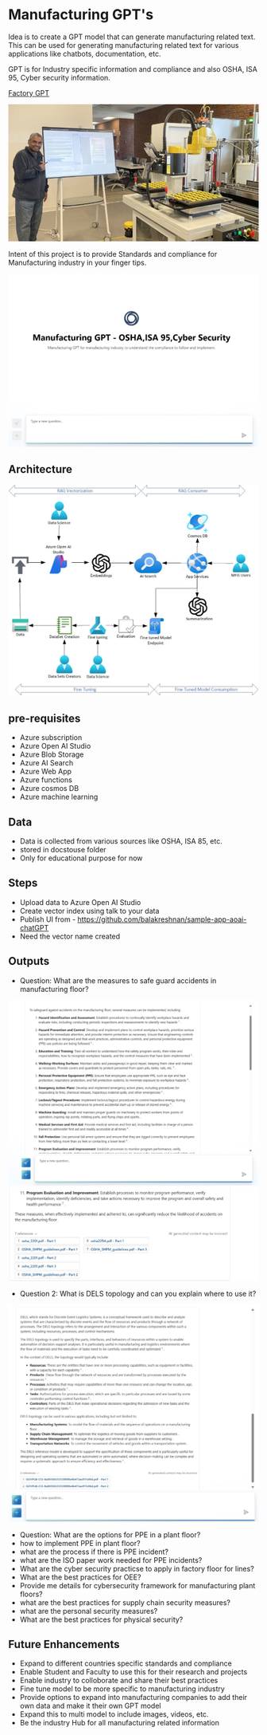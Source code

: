 # Manufacturing GPT's

Idea is to create a GPT model that can generate manufacturing related text. This can be used for generating manufacturing related text for various applications like chatbots, documentation, etc.

GPT is for Industry specific information and compliance and also OSHA, ISA 95, Cyber security information.

[Factory GPT](https://16292869-7313-5215-b42e-4b03d87c7d94.azurewebsites.net/)

![info](https://github.com/balakreshnan/mfggpts/blob/main/images/mfggpt1.jpg 'RagChat')

Intent of this project is to provide Standards and compliance for Manufacturing industry in your finger tips.

![info](https://github.com/balakreshnan/mfggpts/blob/main/images/mfgopsoutput4.jpg 'RagChat')

## Architecture

![info](https://github.com/balakreshnan/mfggpts/blob/main/images/mfggpts1.jpg 'RagChat')

## pre-requisites

- Azure subscription
- Azure Open AI Studio
- Azure Blob Storage
- Azure AI Search
- Azure Web App
- Azure functions
- Azure cosmos DB
- Azure machine learning

## Data

- Data is collected from various sources like OSHA, ISA 85, etc.
- stored in docstouse folder
- Only for educational purpose for now

## Steps

- Upload data to Azure Open AI Studio
- Create vector index using talk to your data
- Publish UI from - https://github.com/balakreshnan/sample-app-aoai-chatGPT
- Need the vector name created

## Outputs

- Question: What are the measures to safe guard accidents in manufacturing floor?

![info](https://github.com/balakreshnan/mfggpts/blob/main/images/mfgopsoutput1.jpg 'RagChat')
![info](https://github.com/balakreshnan/mfggpts/blob/main/images/mfgopsoutput2.jpg 'RagChat')

- Question 2: What is DELS topology and can you explain where to use it?

![info](https://github.com/balakreshnan/mfggpts/blob/main/images/mfgopsoutput3.jpg 'RagChat')

- Question: What are the options for PPE in a plant floor?
- how to implement PPE in plant floor?
- what are the process if there is PPE incident?
- what are the ISO paper work needed for PPE incidents?
- What are the cyber security practicse to apply in factory floor for lines?
- What are the best practices for OEE?
- Provide me details for cybersecurity framework for manufacturing plant floors?
- what are the best practices for supply chain security measures?
- what are the personal security measures?
- What are the best practices for  physical security?

## Future Enhancements

- Expand to different countries specific standards and compliance
- Enable Student and Faculty to use this for their research and projects
- Enable industry to colloborate and share their best practices
- Fine tune model to be more specific to manufacturing industry
- Provide options to expand into manufacturing companies to add their own data and make it their own GPT model
- Expand this to multi model to include images, videos, etc.
- Be the industry Hub for all manufacturing related information
